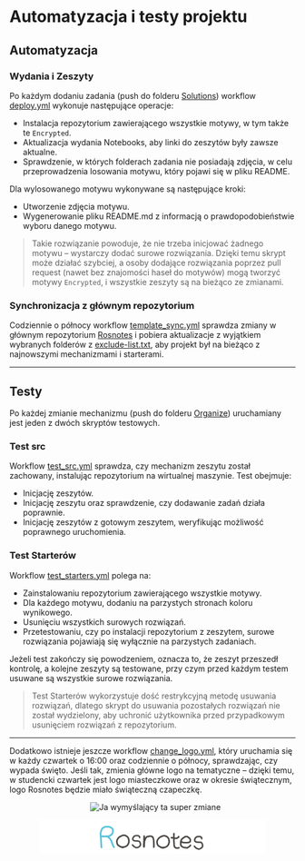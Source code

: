 # Automatyzacja i testy projektu

## Automatyzacja

### Wydania i Zeszyty

Po każdym dodaniu zadania (push do folderu [Solutions](../../Solutions)) workflow [deploy.yml](./deploy.yml) wykonuje następujące operacje:
- Instalacja repozytorium zawierającego wszystkie motywy, w tym także te `Encrypted`.
- Aktualizacja wydania Notebooks, aby linki do zeszytów były zawsze aktualne.
- Sprawdzenie, w których folderach zadania nie posiadają zdjęcia, w celu przeprowadzenia losowania motywu, który pojawi się w pliku README.

Dla wylosowanego motywu wykonywane są następujące kroki:
- Utworzenie zdjęcia motywu.
- Wygenerowanie pliku README.md z informacją o prawdopodobieństwie wyboru danego motywu.

> Takie rozwiązanie powoduje, że nie trzeba inicjować żadnego motywu – wystarczy dodać surowe rozwiązania. Dzięki temu skrypt może działać szybciej, a osoby dodające rozwiązania poprzez pull request (nawet bez znajomości haseł do motywów) mogą tworzyć motywy `Encrypted`, i wszystkie zeszyty są na bieżąco ze zmianami.

### Synchronizacja z głównym repozytorium  

Codziennie o północy workflow [template_sync.yml](./template_sync.yml) sprawdza zmiany w głównym repozytorium [Rosnotes](https://github.com/kamilGie/Rosnotes) i pobiera aktualizacje z wyjątkiem wybranych folderów z [exclude-list.txt](./exclude-list.txt), aby projekt był na bieżąco z najnowszymi mechanizmami i starterami.

---

## Testy

Po każdej zmianie mechanizmu (push do folderu [Organize](../../Organize)) uruchamiany jest jeden z dwóch skryptów testowych.

### Test src

Workflow [test_src.yml](./test_src.yml) sprawdza, czy mechanizm zeszytu został zachowany, instalując repozytorium na wirtualnej maszynie. Test obejmuje:
- Inicjację zeszytów.
- Inicjację zeszytu oraz sprawdzenie, czy dodawanie zadań działa poprawnie.
- Inicjację zeszytów z gotowym zeszytem, weryfikując możliwość poprawnego uruchomienia.

### Test Starterów

Workflow [test_starters.yml](./test_starters.yml) polega na:
- Zainstalowaniu repozytorium zawierającego wszystkie motywy.
- Dla każdego motywu, dodaniu na parzystych stronach koloru wynikowego.
- Usunięciu wszystkich surowych rozwiązań.
- Przetestowaniu, czy po instalacji repozytorium z zeszytem, surowe rozwiązania pojawiają się wyłącznie na parzystych zadaniach.

Jeżeli test zakończy się powodzeniem, oznacza to, że zeszyt przeszedł kontrolę, a kolejne zeszyty są testowane, przy czym przed każdym testem usuwane są wszystkie surowe rozwiązania.

> Test Starterów wykorzystuje dość restrykcyjną metodę usuwania rozwiązań, dlatego skrypt do usuwania pozostałych rozwiązań nie został wydzielony, aby uchronić użytkownika przed przypadkowym usunięciem rozwiązań z repozytorium.

--- 
Dodatkowo istnieje jeszcze workflow [change_logo.yml](./change_logo.yml), który uruchamia się w każdy czwartek o 16:00 oraz codziennie o północy, sprawdzając, czy wypada święto. Jeśli tak, zmienia główne logo na tematyczne – dzięki temu, w studencki czwartek jest logo miasteczkowe oraz w okresie świątecznym, logo Rosnotes będzie miało świąteczną czapeczkę.  



<p align="center">
  <img width="50" alt="Ja wymyślający ta super zmiane" src="https://github.com/user-attachments/assets/790888c2-a83b-47e0-8b60-0288f5912544" style="margin-left: 10px;">
</p>

<p align="center">
  <a href="https://www.youtube.com/watch?v=b0Zu_EqJeUA&feature=youtu.be" target="_blank">
    <picture>
      <source srcset="../../Organize/src/assets/logo_light.png" media="(prefers-color-scheme: light)">
      <source srcset="../../Organize/src/assets/logo_dark.png" media="(prefers-color-scheme: dark)">
      <img src="../../Organize/src/assets/logo_light.png" alt="Logo" width="400">
    </picture>
</p>
